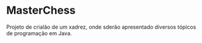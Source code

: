 # MasterChess
 Projeto de crialão de um xadrez, onde sderão apresentado diversos tópicos de programação em Java. 
